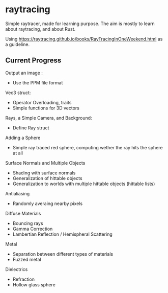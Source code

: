 # raytracing
Simple raytracer, made for learning purpose. The aim is mostly to learn about raytracing, and about Rust.

Using https://raytracing.github.io/books/RayTracingInOneWeekend.html as a guideline.

## Current Progress

Output an image :
- Use the PPM file format

Vec3 struct:
- Operator Overloading, traits
- Simple functions for 3D vectors

Rays, a Simple Camera, and Background:
- Define Ray struct

Adding a Sphere
- Simple ray traced red sphere, computing wether the ray hits the sphere at all

Surface Normals and Multiple Objects
- Shading with surface normals
- Generalization of hittable objects
- Generalization to worlds with multiple hittable objects (hittable lists)

Antialiasing
- Randomly averaing nearby pixels

Diffuse Materials
- Bouncing rays
- Gamma Correction
- Lambertian Reflection / Hemispheral Scattering

Metal
- Separation between different types of materials
- Fuzzed metal

Dielectrics
- Refraction
- Hollow glass sphere